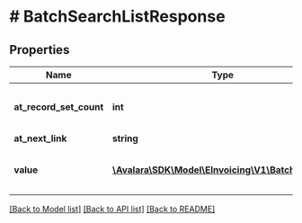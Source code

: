 # # BatchSearchListResponse

## Properties

Name | Type | Description | Notes
------------ | ------------- | ------------- | -------------
**at_record_set_count** | **int** | The count of records in the result set. | [optional]
**at_next_link** | **string** | Next Link | [optional]
**value** | [**\Avalara\SDK\Model\EInvoicing\V1\BatchSearch[]**](BatchSearch.md) | List of batch search records. | [optional]

[[Back to Model list]](../../../README.md#models) [[Back to API list]](../../../README.md#endpoints) [[Back to README]](../../../README.md)
